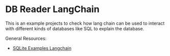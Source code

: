 # DB Reader LangChain

This is an example projects to check how lang chain can be used to interact with different kinds of databases like SQL to explain the database.

General Resources:
- [SQLite Examples Langchain](https://python.langchain.com/en/latest/modules/chains/examples/sqlite.html)